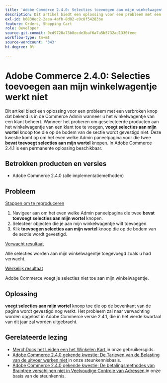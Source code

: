 ```yaml
---
title: 'Adobe Commerce 2.4.0: Selecties toevoegen aan mijn winkelwagentje werkt niet'
description: Dit artikel biedt een oplossing voor een probleem met een verbroken knop dat bekend is in de Commerce Admin wanneer u het winkelwagentje van een klant beheert. Wanneer u probeert geselecteerde producten toe te voegen aan het winkelwagentje van een klant, werkt de knop **Selecties toevoegen aan mijn winkelwagentje** aan de onderkant van de sectie niet. Dit probleem treedt op op op elke pagina in het beheerpaneel die twee **Selecties toevoegen aan de winkelwagentje** knoppen bevat. In Adobe Commerce 2.4.1 is een permanente oplossing beschikbaar.
exl-id: b0830ec2-2aea-4afb-8d02-e9c8f54283be
feature: Orders, Shopping Cart
role: Developer
source-git-commit: 9cd9720a73b8ecde3baf6a7a5b5732ad1330feee
workflow-type: tm+mt
source-wordcount: '343'
ht-degree: 0%

---
```


# Adobe Commerce 2.4.0: Selecties toevoegen aan mijn winkelwagentje werkt niet

Dit artikel biedt een oplossing voor een probleem met een verbroken knop dat bekend is in de Commerce Admin wanneer u het winkelwagentje van een klant beheert. Wanneer het proberen om geselecteerde producten aan het winkelwagentje van een klant toe te voegen, **voegt selecties aan mijn wortel** knoop toe die op de bodem van de sectie wordt gevestigd niet. Deze kwestie komt op om het even welke Admin paneelpagina voor die twee **bevat toevoegt selecties aan mijn wortel** knopen. In Adobe Commerce 2.4.1 is een permanente oplossing beschikbaar.

## Betrokken producten en versies

* Adobe Commerce 2.4.0 (alle implementatiemethoden)

## Probleem

<u> Stappen om te reproduceren </u>

1. Navigeer aan om het even welke Admin paneelpagina die twee **bevat toevoegt selecties aan mijn wortel** knopen.
1. Selecteer objecten die je aan mijn winkelwagentje wilt toevoegen.
1. Klik **toevoegen selecties aan mijn wortel** knoop die op de bodem van de sectie wordt gevestigd.

<u> Verwacht resultaat </u>

Alle selecties worden aan mijn winkelwagentje toegevoegd zoals u had verwacht.

<u> Werkelijk resultaat </u>

Adobe Commerce voegt je selecties niet toe aan mijn winkelwagentje.

## Oplossing

**voegt selecties aan mijn wortel** knoop toe die op de bovenkant van de pagina wordt gevestigd nog werkt. Het probleem zal naar verwachting worden opgelost in Adobe Commerce versie 2.4.1, die in het vierde kwartaal van dit jaar zal worden uitgebracht.

## Gerelateerde lezing

* [ MerchDocs het Leiden een het Winkelen Kart ](https://experienceleague.adobe.com/nl/docs/commerce-admin/stores-sales/point-of-purchase/assist/shopping-assisted-cart-manage) in onze gebruikersgids.
* [ Adobe Commerce 2.4.0 gekende kwestie: De Tarieven van de Belasting van de uitvoer werken niet ](/help/troubleshooting/miscellaneous/magento-2-4-0-known-issue-export-tax-rates-does-not-work.md) in onze steunkennisbasis.
* [ Adobe Commerce 2.4.0 gekende kwestie: De betalingsmethodes van Braintree verschijnen niet in Veelvoudige Controle van Adressen ](/help/troubleshooting/payments/magento-2-4-0-braintree-not-in-multiple-addresses-checkout.md) in onze basis van de steunkennis.
